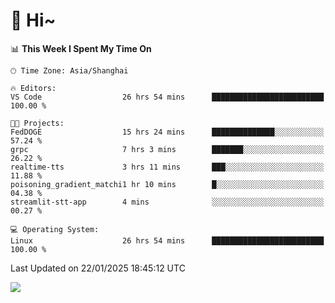 # 👋 Hi~

<!--START_SECTION:waka-->
📊 **This Week I Spent My Time On** 

```text
🕑︎ Time Zone: Asia/Shanghai

🔥 Editors: 
VS Code                  26 hrs 54 mins      █████████████████████████   100.00 % 

🐱‍💻 Projects: 
FedDOGE                  15 hrs 24 mins      ██████████████░░░░░░░░░░░   57.24 % 
grpc                     7 hrs 3 mins        ███████░░░░░░░░░░░░░░░░░░   26.22 % 
realtime-tts             3 hrs 11 mins       ███░░░░░░░░░░░░░░░░░░░░░░   11.88 % 
poisoning_gradient_matchi1 hr 10 mins        █░░░░░░░░░░░░░░░░░░░░░░░░   04.38 % 
streamlit-stt-app        4 mins              ░░░░░░░░░░░░░░░░░░░░░░░░░   00.27 % 

💻 Operating System: 
Linux                    26 hrs 54 mins      █████████████████████████   100.00 % 
```


 Last Updated on 22/01/2025 18:45:12 UTC
<!--END_SECTION:waka-->

![](https://komarev.com/ghpvc/?username=lvdongyi&label=Profile%20views&color=0e75b6&style=flat)

<!---
lvdongyi/lvdongyi is a ✨ special ✨ repository because its `README.md` (this file) appears on your GitHub profile.
You can click the Preview link to take a look at your changes.
--->
